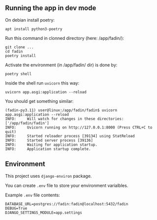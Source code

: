 Running the app in dev mode
---------------------------

On debian install poetry:

```
apt install python3-poetry
```

Run this command in clonned directory (here: /app/fadin/):

```
git clone ...
cd fadin
poetry install
```

Activate the environment (in /app/fadin/ dir) is done by:

```
poetry shell
```

Inside the shell run `uvicorn` this way:

```
uvicorn app.asgi:application --reload
```

You should get something similar:

```
(fadin-py3.11) user@linux:/app/fadin/fadin$ uvicorn app.asgi:application --reload
INFO:     Will watch for changes in these directories: ['/app/fadin/fadin']
INFO:     Uvicorn running on http://127.0.0.1:8000 (Press CTRL+C to quit)
INFO:     Started reloader process [39134] using StatReload
INFO:     Started server process [39136]
INFO:     Waiting for application startup.
INFO:     Application startup complete.
```

Environment
-----------

This project uses `django-environ` package.

You can create `.env` file to store your environment varialbles.

Example `.env` file contents:

```
DATABASE_URL=postgres://fadin:fadin@localhost:5432/fadin
DEBUG=True
DJANGO_SETTINGS_MODULE=app.settings
```
